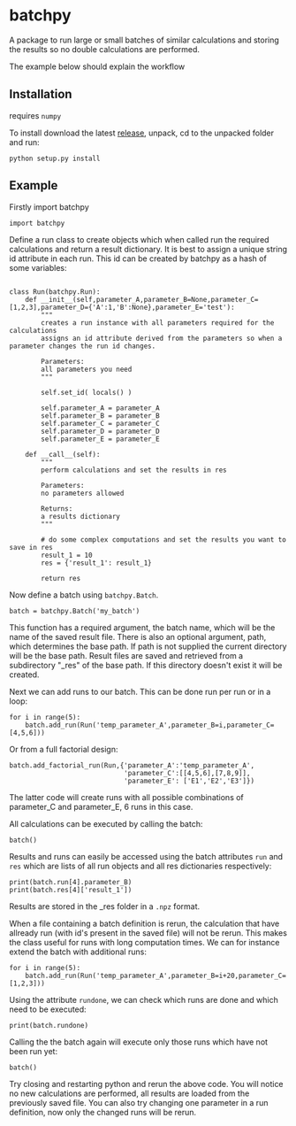 # batchpy
A package to run large or small batches of similar calculations and storing the results so no double calculations are performed.

The example below should explain the workflow

## Installation
requires `numpy`

To install download the latest [release](https://github.com/BrechtBa/batchpy/releases), unpack, cd to the unpacked folder and run:
```
python setup.py install
```

## Example

Firstly import batchpy
```
import batchpy
```

Define a run class to create objects which when called run the required calculations and return a result dictionary.
It is best to assign a unique string id attribute in each run. This id can be created by batchpy as a hash of some variables:
```

class Run(batchpy.Run):
	def __init__(self,parameter_A,parameter_B=None,parameter_C=[1,2,3],parameter_D={'A':1,'B':None},parameter_E='test'):
		"""
		creates a run instance with all parameters required for the calculations
		assigns an id attribute derived from the parameters so when a parameter changes the run id changes.
		
		Parameters:
		all parameters you need
		"""
		
		self.set_id( locals() )
		
		self.parameter_A = parameter_A
		self.parameter_B = parameter_B
		self.parameter_C = parameter_C
		self.parameter_D = parameter_D
		self.parameter_E = parameter_E
	
	def __call__(self):
		"""
		perform calculations and set the results in res
		
		Parameters: 
		no parameters allowed
		
		Returns:
		a results dictionary
		"""
		
		# do some complex computations and set the results you want to save in res
		result_1 = 10
		res = {'result_1': result_1}
		
		return res
```

Now define a batch using `batchpy.Batch`.
```
batch = batchpy.Batch('my_batch')
```
This function has a required argument, the batch name, which will be the name of the saved result file.
There is also an optional argument, path, which determines the base path. If path is not supplied the current directory will be the base path.
Result files are saved and retrieved from a subdirectory "_res" of the base path. If this directory doesn't exist it will be created.

Next we can add runs to our batch. This can be done run per run or in a loop:
```
for i in range(5):
	batch.add_run(Run('temp_parameter_A',parameter_B=i,parameter_C=[4,5,6]))
```

Or from a full factorial design:
```
batch.add_factorial_run(Run,{'parameter_A':'temp_parameter_A',
							 'parameter_C':[[4,5,6],[7,8,9]],
							 'parameter_E': ['E1','E2','E3']})
```
The latter code will create runs with all possible combinations of parameter_C and parameter_E, 6 runs in this case.

All calculations can be executed by calling the batch:
```
batch()
```

Results and runs can easily be accessed using the batch attributes `run` and `res` which are lists of all run objects and all res dictionaries respectively:
```
print(batch.run[4].parameter_B)
print(batch.res[4]['result_1'])
```

Results are stored in the _res folder in a `.npz` format.

When a file containing a batch definition is rerun, the calculation that have allready run (with id's present in the saved file) will not be rerun.
This makes the class useful for runs with long computation times.
We can for instance extend the batch with additional runs:
```
for i in range(5):
	batch.add_run(Run('temp_parameter_A',parameter_B=i+20,parameter_C=[1,2,3]))
```

Using the attribute `rundone`, we can check which runs are done and which need to be executed:
```
print(batch.rundone)
```

Calling the the batch again will execute only those runs which have not been run yet:
```
batch()
```

Try closing and restarting python and rerun the above code. You will notice no new calculations are performed, all results are loaded from the previously saved file.
You can also try changing one parameter in a run definition, now only the changed runs will be rerun.


 
